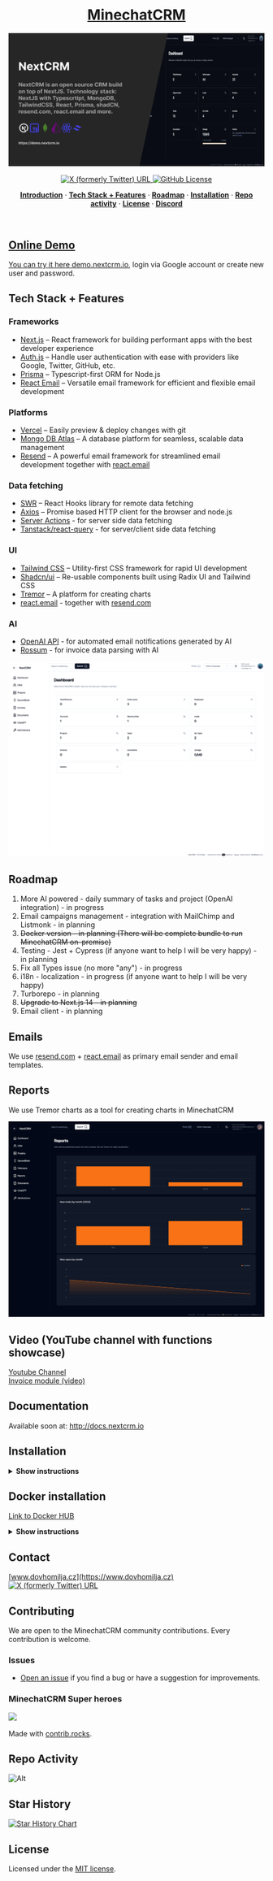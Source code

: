 <a href="https://nextcrm.app/">
  <h1 align="center">MinechatCRM</h1>
</a>

<p align="center">
<img alt="OG" src="public/images/opengraph-image.png" />
</p>

<!-- <p align="center">
MinechatCRM is a CRM build on top of the Next.JS 14 using TypeScript, great UI library shadcn, Prisma and MongoDB as a database. Upload things as a S3 blob for document storage.
</p> -->

<p align="center">
<a href="https://twitter.com/nextcrmapp">
<img alt="X (formerly Twitter) URL" src="https://img.shields.io/twitter/url?url=https%3A%2F%2Ftwitter.com%2Fnextcrmapp">
</a>
  <a href="https://github.com/pdovhomilja/nextcrm-app/blob/main/LICENSE">
    <img alt="GitHub License" src="https://img.shields.io/github/license/pdovhomilja/nextcrm-app">
  </a>
</p>

<p align="center">
   <a href="#online-demo"><strong>Introduction</strong></a> ·
   <a href="#tech-stack--features"><strong>Tech Stack + Features</strong></a> ·
   <a href="#roadmap"><strong>Roadmap</strong></a> ·
   <a href="#installation"><strong>Installation</strong></a> ·
   <a href="#repo-activity"><strong>Repo activity</strong></a> ·
   <a href="#license"><strong>License</strong></a> ·
   <a href="https://discord.gg/dHyxhTEzUb"><strong>Discord</strong>
</p>
<br/>

## Online Demo

You can try it here [demo.nextcrm.io](https://demo.nextcrm.io), login via Google account or create new user and password.

## Tech Stack + Features

### Frameworks

- [Next.js](https://nextjs.org/) – React framework for building performant apps with the best developer experience
- [Auth.js](https://authjs.dev/) – Handle user authentication with ease with providers like Google, Twitter, GitHub, etc.
- [Prisma](https://www.prisma.io/) – Typescript-first ORM for Node.js
- [React Email](https://react.email/) – Versatile email framework for efficient and flexible email development

### Platforms

- [Vercel](https://vercel.com/) – Easily preview & deploy changes with git
- [Mongo DB Atlas](https://mongodb.com/) – A database platform for seamless, scalable data management
- [Resend](https://resend.com/) – A powerful email framework for streamlined email development together with [react.email](https://react.email)

### Data fetching

- [SWR](https://swr.vercel.app/) – React Hooks library for remote data fetching
- [Axios](https://axios-http.com/) – Promise based HTTP client for the browser and node.js
- [Server Actions]() - for server side data fetching
- [Tanstack/react-query](https://react-query.tanstack.com/) - for server/client side data fetching

### UI

- [Tailwind CSS](https://tailwindcss.com/) – Utility-first CSS framework for rapid UI development
- [Shadcn/ui](https://ui.shadcn.com/) – Re-usable components built using Radix UI and Tailwind CSS
- [Tremor](https://www.tremor.so/) – A platform for creating charts
- [react.email](https://react.email) - together with [resend.com](https://resend.com)

### AI

- [OpenAI API](https://openai.com/blog/openai-api) - for automated email notifications generated by AI
- [Rossum](https://rossum.ai/) - for invoice data parsing with AI

![hero](/public/og.png)

## Roadmap

1. More AI powered - daily summary of tasks and project (OpenAI integration) - in progress
2. Email campaigns management - integration with MailChimp and Listmonk - in planning
3. ~~Docker version - in planning (There will be complete bundle to run MinechatCRM on-premise)~~
4. Testing - Jest + Cypress (if anyone want to help I will be very happy) - in planning
5. Fix all Types issue (no more "any") - in progress
6. i18n - localization - in progress (if anyone want to help I will be very happy)
7. Turborepo - in planning
8. ~~Upgrade to Next.js 14 - in planning~~
9. Email client - in planning

## Emails

We use [resend.com](https://resend.com) + [react.email](https://react.email) as primary email sender and email templates.

## Reports

We use Tremor charts as a tool for creating charts in MinechatCRM

![hero](/public/reports.png)

## Video (YouTube channel with functions showcase)

[Youtube Channel](https://www.youtube.com/@MinechatCRM_IO) </br>
[Invoice module (video)](https://youtu.be/NSMsBMy07Pg)

## Documentation

Available soon at: http://docs.nextcrm.io

## Installation

<details><summary><b>Show instructions</b></summary>

1. Clone the repository:

   ```sh
   git clone https://github.com/pdovhomilja/nextcrm-app.git
   cd nextcrm-app
   ```

1. Install the preset:

   ```sh
   npm install
   ```

1. Copy the environment variables to .env

   ```sh
   cp .env.example .env
   ```

   ```sh
   cp .env.local.example .env.local
   ```

   **.env**

   > > - You will need mongodb URI string for Prisma ORM

   **.env.local**

   > > - NextAUTH - for auth
   > > - uploadthings - for storing files
   > > - rossum - for invoice data exporting
   > > - openAI - for automatic Project management assistant
   > > - SMPT and IMAP for emails

1. Init Prisma

   ```sh
    npx prisma generate
    npx prisma db push
   ```

1. Import initial data from initial-data folder

   ```sh
   npx prisma db seed
   ```

1. Run app on local

   ```sh
   npm run dev
   ```

1. http://localhost:3000

</details>

## Docker installation

[Link to Docker HUB](https://hub.docker.com/repository/docker/nextcrmio/nextcrm/general)

<details><summary><b>Show instructions</b></summary>

1. MongoDB URI string for Prisma ORM:

2. Install the preset:

   ```create
   .env (for Prisma URI string) and .env.local (all others ENVs) file inside docker folder
   ```

3. run docker-compose

   ```sh
   docker-compose up -d
   ```

4. Init Prisma

   ```sh
    docker-compose exec nextcrm npx prisma generate
    docker-compose exec nextcrm npx prisma db push
   ```

5. Import initial data from initial-data folder

   ```sh
   npx prisma db seed
   ```

6. http://localhost:3000
</details>

## Contact

[www.dovhomilja.cz](https://www.dovhomilja.cz)
</br>
[<img alt="X (formerly Twitter) URL" src="https://img.shields.io/twitter/url?url=https%3A%2F%2Ftwitter.com%2Fdovhomilja">
](https://twitter.com/dovhomilja)

## Contributing

We are open to the MinechatCRM community contributions. Every contribution is welcome.

### Issues

- [Open an issue](https://github.com/pdovhomilja/nextcrm-app/issues) if you find a bug or have a suggestion for improvements.

### MinechatCRM Super heroes

<a href="https://github.com/pdovhomilja/nextcrm-app/graphs/contributors">
<img src="https://contrib.rocks/image?repo=pdovhomilja/nextcrm-app" />
</a>

Made with [contrib.rocks](https://contrib.rocks).

## Repo Activity

![Alt](https://repobeats.axiom.co/api/embed/e6bed6e15724f38c278ad2edcf0573a1bb24bed6.svg "Repobeats analytics image")

## Star History

[![Star History Chart](https://api.star-history.com/svg?repos=pdovhomilja/nextcrm-app&type=Timeline)](https://star-history.com/#pdovhomilja/nextcrm-app&Timeline)

## License

Licensed under the [MIT license](https://github.com/pdovhomilja/nextcrm-app/blob/main/LICENSE.md).
